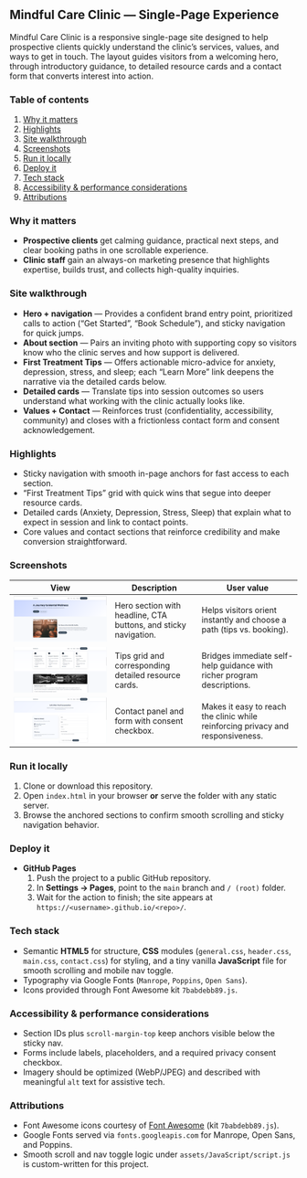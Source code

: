 ## Mindful Care Clinic — Single-Page Experience

Mindful Care Clinic is a responsive single-page site designed to help prospective clients quickly understand the clinic’s services, values, and ways to get in touch. The layout guides visitors from a welcoming hero, through introductory guidance, to detailed resource cards and a contact form that converts interest into action.

### Table of contents
1. [Why it matters](#why-it-matters)
2. [Highlights](#highlights)
3. [Site walkthrough](#site-walkthrough)
4. [Screenshots](#screenshots)
5. [Run it locally](#run-it-locally)
6. [Deploy it](#deploy-it)
7. [Tech stack](#tech-stack)
8. [Accessibility & performance considerations](#accessibility--performance-considerations)
9. [Attributions](#attributions)

### Why it matters
- **Prospective clients** get calming guidance, practical next steps, and clear booking paths in one scrollable experience.
- **Clinic staff** gain an always-on marketing presence that highlights expertise, builds trust, and collects high-quality inquiries.

### Site walkthrough
- **Hero + navigation** — Provides a confident brand entry point, prioritized calls to action (“Get Started”, “Book Schedule”), and sticky navigation for quick jumps.
- **About section** — Pairs an inviting photo with supporting copy so visitors know who the clinic serves and how support is delivered.
- **First Treatment Tips** — Offers actionable micro-advice for anxiety, depression, stress, and sleep; each “Learn More” link deepens the narrative via the detailed cards below.
- **Detailed cards** — Translate tips into session outcomes so users understand what working with the clinic actually looks like.
- **Values + Contact** — Reinforces trust (confidentiality, accessibility, community) and closes with a frictionless contact form and consent acknowledgement.

### Highlights
- Sticky navigation with smooth in-page anchors for fast access to each section.
- “First Treatment Tips” grid with quick wins that segue into deeper resource cards.
- Detailed cards (Anxiety, Depression, Stress, Sleep) that explain what to expect in session and link to contact points.
- Core values and contact sections that reinforce credibility and make conversion straightforward.

### Screenshots

| View | Description | User value |
| --- | --- | --- |
| ![Hero and navigation](assets/screenshots/home-hero.png) | Hero section with headline, CTA buttons, and sticky navigation. | Helps visitors orient instantly and choose a path (tips vs. booking). |
| ![Tips and detailed cards](assets/screenshots/tips-and-cards.png) | Tips grid and corresponding detailed resource cards. | Bridges immediate self-help guidance with richer program descriptions. |
| ![Contact section](assets/screenshots/contact-form.png) | Contact panel and form with consent checkbox. | Makes it easy to reach the clinic while reinforcing privacy and responsiveness. |

### Run it locally
1. Clone or download this repository.
2. Open `index.html` in your browser **or** serve the folder with any static server.
3. Browse the anchored sections to confirm smooth scrolling and sticky navigation behavior.

### Deploy it
- **GitHub Pages**
	1. Push the project to a public GitHub repository.
	2. In **Settings → Pages**, point to the `main` branch and `/ (root)` folder.
	3. Wait for the action to finish; the site appears at `https://<username>.github.io/<repo>/`.

### Tech stack
- Semantic **HTML5** for structure, **CSS** modules (`general.css`, `header.css`, `main.css`, `contact.css`) for styling, and a tiny vanilla **JavaScript** file for smooth scrolling and mobile nav toggle.
- Typography via Google Fonts (`Manrope`, `Poppins`, `Open Sans`).
- Icons provided through Font Awesome kit `7babdebb89.js`.

### Accessibility & performance considerations
- Section IDs plus `scroll-margin-top` keep anchors visible below the sticky nav.
- Forms include labels, placeholders, and a required privacy consent checkbox.
- Imagery should be optimized (WebP/JPEG) and described with meaningful `alt` text for assistive tech.

### Attributions
- Font Awesome icons courtesy of [Font Awesome](https://fontawesome.com/) (kit `7babdebb89.js`).
- Google Fonts served via `fonts.googleapis.com` for Manrope, Open Sans, and Poppins.
- Smooth scroll and nav toggle logic under `assets/JavaScript/script.js` is custom-written for this project.


